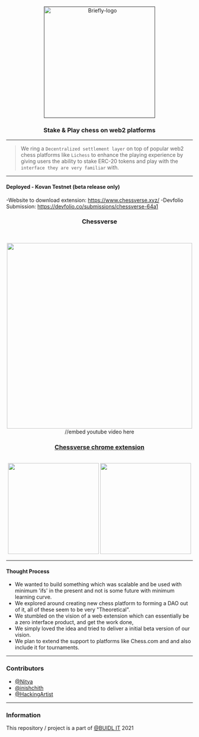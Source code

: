 <p align="center">
  <a href="" rel="noopener">
 <img width=300px src="./assets/Briefly.png" alt="Briefly-logo"></a>
</p>

<h3 align="center">Stake & Play chess on web2 platforms</h3>


------------------------------------------

> We ring a `Decentralized settlement layer` on top of popular web2 chess platforms like `Lichess` to enhance the playing experience by giving users the ability to stake ERC-20 tokens and play with the `interface they are very familiar` with.

------------------------------------------
#### Deployed - Kovan Testnet (beta release only)

-Website to download extension: https://www.chessverse.xyz/
-Devfolio Submission: https://devfolio.co/submissions/chessverse-64a1


<div align="center">

<h3 > Chessverse </h3>
<br>
<p align="center">
<img src ="./assets/briefly-web.gif" width = 500px>//embed youtube video here
</p>

<h3><a href="https://www.facebook.com/Briefly-350014818823728/"> Chessverse chrome extension  </a></h3>
<br>
<img src="./assets/sync-sub.gif" width=245px>
<img src="./assets/show-news.gif" width=245px>

</div>

------------------------------------------

#### Thought Process

- We wanted to build something which was scalable and be used with minimum 'ifs' in the present and not is some future with minimum learning curve.
- We explored around creating new chess platform to forming a DAO out of it, all of these seem to be very "Theoretical".
- We stumbled on the vision of a web extension which can essentially be a zero interface product, and get the work done,
- We simply loved the idea and tried to deliver a initial beta version of our vision.
- We plan to extend the support to platforms like Chess.com and and also include it for tournaments.

------------------------------------------
### Contributors

- [@Nitya](https://github.com/shivam1708)
- [@inishchith](https://github.com/inishchith)
- [@HackingArtist](https://github.com/Freelancer-98)


------------------------------------------
### Information

This repository / project is a part of [@BUIDL IT](https://buidlit.devfolio.co/) 2021
